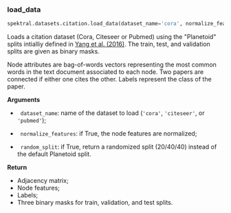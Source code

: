 ### load_data


```python
spektral.datasets.citation.load_data(dataset_name='cora', normalize_features=True, random_split=False)
```



Loads a citation dataset (Cora, Citeseer or Pubmed) using the "Planetoid"
splits intialliy defined in [Yang et al. (2016)](https://arxiv.org/abs/1603.08861).
The train, test, and validation splits are given as binary masks.

Node attributes are bag-of-words vectors representing the most common words
in the text document associated to each node.
Two papers are connected if either one cites the other.
Labels represent the class of the paper.


**Arguments**  

- ` dataset_name`: name of the dataset to load (`'cora'`, `'citeseer'`, or
`'pubmed'`);

- ` normalize_features`: if True, the node features are normalized;

- ` random_split`: if True, return a randomized split (20/40/40) instead
of the default Planetoid split.

**Return**  

- Adjacency matrix;
- Node features;
- Labels;
- Three binary masks for train, validation, and test splits.
